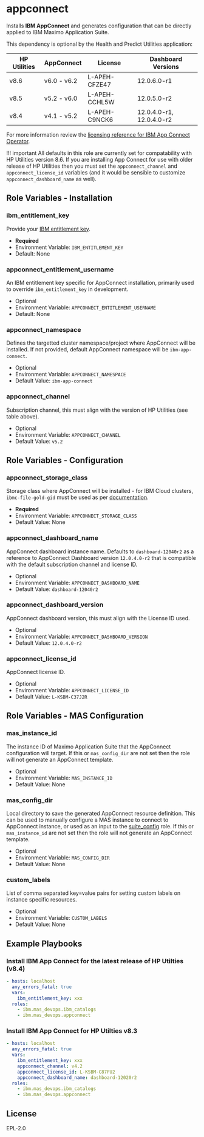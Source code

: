appconnect
===============================================================================

Installs **IBM AppConnect** and generates configuration that can be directly applied to IBM Maximo Application Suite.

This dependency is optional by the Health and Predict Utilities application:

| HP Utilities |  AppConnect  |    License    |    Dashboard Versions    | 
| ------------ | ------------ | ------------- | ------------------------ |
| v8.6         | v6.0 - v6.2  | L-APEH-CFZE47 |       12.0.6.0-r1        |
| v8.5         | v5.2 - v6.0  | L-APEH-CCHL5W |       12.0.5.0-r2        |
| v8.4         | v4.1 - v5.2  | L-APEH-C9NCK6 | 12.0.4.0-r1, 12.0.4.0-r2 |

For more information review the [licensing reference for IBM App Connect Operator](https://www.ibm.com/docs/en/app-connect/containers_cd?topic=resources-licensing-reference-app-connect-operator).

!!! important
    All defaults in this role are currently set for compatability with HP Utilities version 8.6.  If you are installing App Connect for use with older release of HP Utilities then you must set the `appconnect_channel` and `appconnect_license_id` variables (and it would be sensible to customize `appconnect_dashboard_name` as well).

Role Variables - Installation
-------------------------------------------------------------------------------
### ibm_entitlement_key
Provide your [IBM entitlement key](https://myibm.ibm.com/products-services/containerlibrary).

- **Required**
- Environment Variable: `IBM_ENTITLEMENT_KEY`
- Default: None

### appconnect_entitlement_username
An IBM entitlement key specific for AppConnect installation, primarily used to override `ibm_entitlement_key` in development.

- Optional
- Environment Variable: `APPCONNECT_ENTITLEMENT_USERNAME`
- Default: None

### appconnect_namespace
Defines the targetted cluster namespace/project where AppConnect will be installed. If not provided, default AppConnect namespace will be `ibm-app-connect`.

- Optional
- Environment Variable: `APPCONNECT_NAMESPACE`
- Default Value: `ibm-app-connect`

### appconnect_channel
Subscription channel, this must align with the version of HP Utilities (see table above).

- Optional
- Environment Variable: `APPCONNECT_CHANNEL`
- Default Value: `v5.2`


Role Variables - Configuration
-------------------------------------------------------------------------------
### appconnect_storage_class
Storage class where AppConnect will be installed - for IBM Cloud clusters, `ibmc-file-gold-gid` must be used as per [documentation](https://www.ibm.com/docs/en/app-connect/containers_cd?topic=resources-dashboard-reference#storage).

- **Required**
- Environment Variable: `APPCONNECT_STORAGE_CLASS`
- Default Value: None

### appconnect_dashboard_name
AppConnect dashboard instance name. Defaults to `dashboard-12040r2` as a reference to AppConnect Dashboard version `12.0.4.0-r2` that is compatible with the default subscription channel and license ID.

- Optional
- Environment Variable: `APPCONNECT_DASHBOARD_NAME`
- Default Value: `dashboard-12040r2`

### appconnect_dashboard_version
AppConnect dashboard version, this must align with the License ID used.

- Optional
- Environment Variable: `APPCONNECT_DASHBOARD_VERSION`
- Default Value: `12.0.4.0-r2`

### appconnect_license_id
AppConnect license ID.

- Optional
- Environment Variable: `APPCONNECT_LICENSE_ID`
- Default Value: `L-KSBM-C37J2R`


Role Variables - MAS Configuration
-------------------------------------------------------------------------------
### mas_instance_id
The instance ID of Maximo Application Suite that the AppConnect configuration will target.  If this or `mas_config_dir` are not set then the role will not generate an AppConnect template.

- Optional
- Environment Variable: `MAS_INSTANCE_ID`
- Default Value: None

### mas_config_dir
Local directory to save the generated AppConnect resource definition.  This can be used to manually configure a MAS instance to connect to AppConnect instance, or used as an input to the [suite_config](suite_config.md) role. If this or `mas_instance_id` are not set then the role will not generate an AppConnect template.

- Optional
- Environment Variable: `MAS_CONFIG_DIR`
- Default Value: None

### custom_labels
List of comma separated key=value pairs for setting custom labels on instance specific resources.

- Optional
- Environment Variable: `CUSTOM_LABELS`
- Default Value: None


Example Playbooks
-------------------------------------------------------------------------------
### Install IBM App Connect for the latest release of HP Utilties (v8.4)
```yaml
- hosts: localhost
  any_errors_fatal: true
  vars:
    ibm_entitlement_key: xxx
  roles:
    - ibm.mas_devops.ibm_catalogs
    - ibm.mas_devops.appconnect
```

### Install IBM App Connect for HP Utilties v8.3
```yaml
- hosts: localhost
  any_errors_fatal: true
  vars:
    ibm_entitlement_key: xxx
    appconnect_channel: v4.2
    appconnect_license_id: L-KSBM-C87FU2
    appconnect_dashboard_name: dashboard-12020r2
  roles:
    - ibm.mas_devops.ibm_catalogs
    - ibm.mas_devops.appconnect
```

License
-------------------------------------------------------------------------------

EPL-2.0
